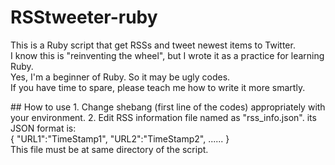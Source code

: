 # RSStweeter-ruby
<p>
This is a Ruby script that get RSSs and tweet newest items to Twitter. <br>
I know this is "reinventing the wheel", but I wrote it as a practice for learning Ruby. <br>
Yes, I'm a beginner of Ruby. So it may be ugly codes.<br>
If you have time to spare, please teach me how to write it more smartly.<br>
</p>
## How to use
1. Change shebang (first line of the codes) appropriately with your environment.
2. Edit RSS information file named as "rss_info.json".    
its JSON format is: 
<br>
    {  
      "URL1":"TimeStamp1",  
      "URL2":"TimeStamp2",  
      ......  
    }
<br>
This file must be at same directory of the script.
